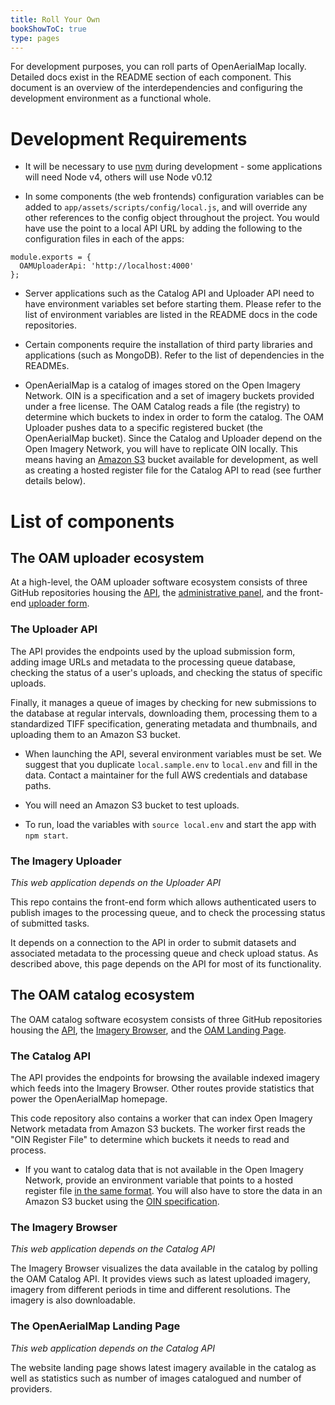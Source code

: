 ```yaml
---
title: Roll Your Own
bookShowToC: true
type: pages
---
```


For development purposes, you can roll parts of OpenAerialMap locally. Detailed docs exist in the README section of each component. This document is an overview of the interdependencies and configuring the development environment as a functional whole.

# Development Requirements
- It will be necessary to use [nvm](https://github.com/creationix/nvm) during development - some applications will need Node v4, others will use Node v0.12

- In some components (the web frontends) configuration variables can be added to `app/assets/scripts/config/local.js`, and will override any other references to the config object throughout the project. You would have use the point to a local API URL by adding the following to the configuration files in each of the apps:

```
module.exports = {
  OAMUploaderApi: 'http://localhost:4000'
};
```

- Server applications such as the Catalog API and Uploader API need to have environment variables set before starting them. Please refer to the list of environment variables are listed in the README docs in the code repositories.

- Certain components require the installation of third party libraries and applications (such as MongoDB). Refer to the list of dependencies in the READMEs.

- OpenAerialMap is a catalog of images stored on the Open Imagery Network. OIN is a specification and a set of imagery buckets provided under a free license. The OAM Catalog reads a file (the registry) to determine which buckets to index in order to form the catalog. The OAM Uploader pushes data to a specific registered bucket (the OpenAerialMap bucket). Since the Catalog and Uploader depend on the Open Imagery Network, you will have to replicate OIN locally. This means having an [Amazon S3](https://aws.amazon.com/s3/) bucket available for development, as well as creating a hosted register file for the Catalog API to read (see further details below).

# List of components

## The OAM uploader ecosystem

At a high-level, the OAM uploader software ecosystem consists of three GitHub repositories housing the [API](https://github.com/hotosm/oam-uploader-api), the [administrative panel](https://github.com/hotosm/oam-uploader-admin), and the front-end [uploader form](https://github.com/hotosm/oam-uploader).

### The Uploader API 

The API provides the endpoints used by the upload submission form, adding image URLs and metadata to the processing queue database, checking the status of a user's uploads, and checking the status of specific uploads.

Finally, it manages a queue of images by checking for new submissions to the database at regular intervals, downloading them, processing them to a standardized TIFF specification, generating metadata and thumbnails, and uploading them to an Amazon S3 bucket. 

- When launching the API, several environment variables must be set. We suggest that you duplicate `local.sample.env` to `local.env` and fill in the data. Contact a maintainer for the full AWS credentials and database paths.

- You will need an Amazon S3 bucket to test uploads.

- To run, load the variables with `source local.env` and start the app with `npm start`.

### The Imagery Uploader 

*This web application depends on the Uploader API*

This repo contains the front-end form which allows authenticated users to publish images to the processing queue, and to check the processing status of submitted tasks.

It depends on a connection to the API in order to submit datasets and associated metadata to the processing queue and check upload status. As described above, this page depends on the API for most of its functionality.

## The OAM catalog ecosystem

The OAM catalog software ecosystem consists of three GitHub repositories housing the [API](https://github.com/hotosm/oam-api), the [Imagery Browser](https://github.com/hotosm/oam-browser), and the [OAM Landing Page](https://github.com/hotosm/openaerialmap.org).

### The Catalog API 

The API provides the endpoints for browsing the available indexed imagery which feeds into the Imagery Browser. Other routes provide statistics that power the OpenAerialMap homepage.

This code repository also contains a worker that can index Open Imagery Network metadata from Amazon S3 buckets. The worker first reads the "OIN Register File" to determine which buckets it needs to read and process. 

- If you want to catalog data that is not available in the Open Imagery Network, provide an environment variable that points to a hosted register file [in the same format](https://github.com/openimagerynetwork/oin-register/blob/master/master.json). You will also have to store the data in an Amazon S3 bucket using the [OIN specification](https://github.com/openimagerynetwork/oin-metadata-spec).

### The Imagery Browser 

*This web application depends on the Catalog API*

The Imagery Browser visualizes the data available in the catalog by polling the OAM Catalog API. It provides views such as latest uploaded imagery, imagery from different periods in time and different resolutions. The imagery is also downloadable.

### The OpenAerialMap Landing Page 

*This web application depends on the Catalog API*

The website landing page shows latest imagery available in the catalog as well as statistics such as number of images catalogued and number of providers.
